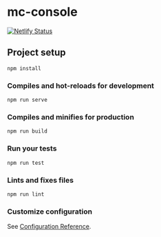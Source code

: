 # mc-console
[![Netlify Status](https://api.netlify.com/api/v1/badges/7b110e2e-7b59-4e65-b808-f1e293f8f8b7/deploy-status)](https://app.netlify.com/sites/eager-jang-9f2469/deploys)

## Project setup
```
npm install
```

### Compiles and hot-reloads for development
```
npm run serve
```

### Compiles and minifies for production
```
npm run build
```

### Run your tests
```
npm run test
```

### Lints and fixes files
```
npm run lint
```

### Customize configuration
See [Configuration Reference](https://cli.vuejs.org/config/).
